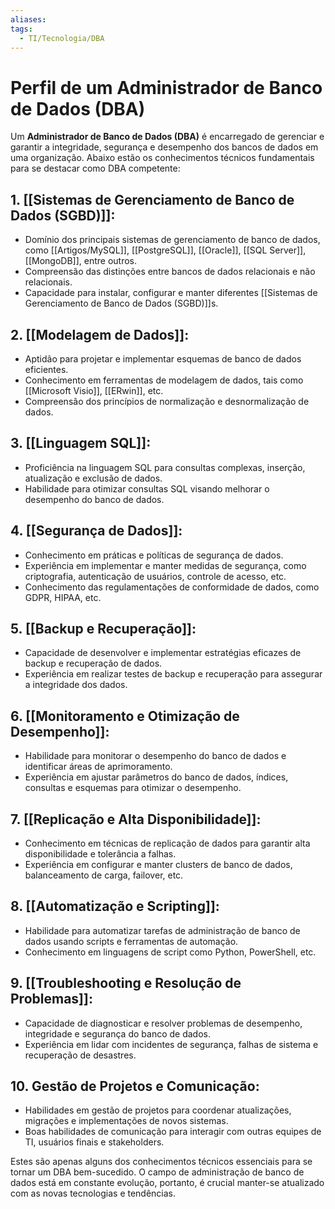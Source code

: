 ```yaml
---
aliases: 
tags:
  - TI/Tecnologia/DBA
---
```

# Perfil de um Administrador de Banco de Dados (DBA)

Um **Administrador de Banco de Dados (DBA)** é encarregado de gerenciar e garantir a integridade, segurança e desempenho dos bancos de dados em uma organização. Abaixo estão os conhecimentos técnicos fundamentais para se destacar como DBA competente:

## 1. [[Sistemas de Gerenciamento de Banco de Dados (SGBD)]]:

- Domínio dos principais sistemas de gerenciamento de banco de dados, como [[Artigos/MySQL]], [[PostgreSQL]], [[Oracle]], [[SQL Server]], [[MongoDB]], entre outros.
- Compreensão das distinções entre bancos de dados relacionais e não relacionais.
- Capacidade para instalar, configurar e manter diferentes [[Sistemas de Gerenciamento de Banco de Dados (SGBD)]]s.

## 2. [[Modelagem de Dados]]:

- Aptidão para projetar e implementar esquemas de banco de dados eficientes.
- Conhecimento em ferramentas de modelagem de dados, tais como [[Microsoft Visio]], [[ERwin]], etc.
- Compreensão dos princípios de normalização e desnormalização de dados.

## 3. [[Linguagem SQL]]:

- Proficiência na linguagem SQL para consultas complexas, inserção, atualização e exclusão de dados.
- Habilidade para otimizar consultas SQL visando melhorar o desempenho do banco de dados.

## 4. [[Segurança de Dados]]:

- Conhecimento em práticas e políticas de segurança de dados.
- Experiência em implementar e manter medidas de segurança, como criptografia, autenticação de usuários, controle de acesso, etc.
- Conhecimento das regulamentações de conformidade de dados, como GDPR, HIPAA, etc.

## 5. [[Backup e Recuperação]]:

- Capacidade de desenvolver e implementar estratégias eficazes de backup e recuperação de dados.
- Experiência em realizar testes de backup e recuperação para assegurar a integridade dos dados.

## 6. [[Monitoramento e Otimização de Desempenho]]:

- Habilidade para monitorar o desempenho do banco de dados e identificar áreas de aprimoramento.
- Experiência em ajustar parâmetros do banco de dados, índices, consultas e esquemas para otimizar o desempenho.

## 7. [[Replicação e Alta Disponibilidade]]:

- Conhecimento em técnicas de replicação de dados para garantir alta disponibilidade e tolerância a falhas.
- Experiência em configurar e manter clusters de banco de dados, balanceamento de carga, failover, etc.

## 8. [[Automatização e Scripting]]:

- Habilidade para automatizar tarefas de administração de banco de dados usando scripts e ferramentas de automação.
- Conhecimento em linguagens de script como Python, PowerShell, etc.

## 9. [[Troubleshooting e Resolução de Problemas]]:

- Capacidade de diagnosticar e resolver problemas de desempenho, integridade e segurança do banco de dados.
- Experiência em lidar com incidentes de segurança, falhas de sistema e recuperação de desastres.

## 10. Gestão de Projetos e Comunicação:

- Habilidades em gestão de projetos para coordenar atualizações, migrações e implementações de novos sistemas.
- Boas habilidades de comunicação para interagir com outras equipes de TI, usuários finais e stakeholders.

Estes são apenas alguns dos conhecimentos técnicos essenciais para se tornar um DBA bem-sucedido. O campo de administração de banco de dados está em constante evolução, portanto, é crucial manter-se atualizado com as novas tecnologias e tendências.